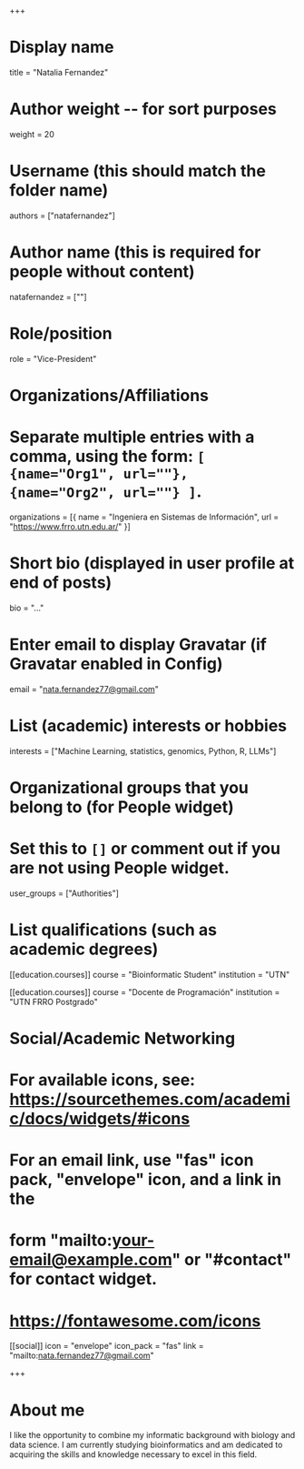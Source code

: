 +++
# Display name
title = "Natalia Fernandez"

# Author weight -- for sort purposes
weight = 20

# Username (this should match the folder name)
authors = ["natafernandez"]

# Author name (this is required for people without content)
natafernandez = [""]

# Role/position
role = "Vice-President"

# Organizations/Affiliations
#   Separate multiple entries with a comma, using the form: `[ {name="Org1", url=""}, {name="Org2", url=""} ]`.
organizations = [{ name = "Ingeniera en Sistemas de Información", url = "https://www.frro.utn.edu.ar/" }]

# Short bio (displayed in user profile at end of posts)
bio = "..."

# Enter email to display Gravatar (if Gravatar enabled in Config)
email = "nata.fernandez77@gmail.com"

# List (academic) interests or hobbies
interests = ["Machine Learning, statistics, genomics, Python, R, LLMs"]

# Organizational groups that you belong to (for People widget)
#   Set this to `[]` or comment out if you are not using People widget.
user_groups = ["Authorities"]

# List qualifications (such as academic degrees)
[[education.courses]]
course = "Bioinformatic Student"
institution = "UTN"

[[education.courses]]
course = "Docente de Programación"
institution = "UTN FRRO Postgrado"

# Social/Academic Networking
# For available icons, see: https://sourcethemes.com/academic/docs/widgets/#icons
#   For an email link, use "fas" icon pack, "envelope" icon, and a link in the
#   form "mailto:your-email@example.com" or "#contact" for contact widget.
#   https://fontawesome.com/icons

[[social]]
  icon = "envelope"
  icon_pack = "fas"
  link = "mailto:nata.fernandez77@gmail.com"


+++

# About me 
I like the opportunity to combine my informatic background with biology and data science. I am currently studying bioinformatics and am dedicated to acquiring the skills and knowledge necessary to excel in this field.